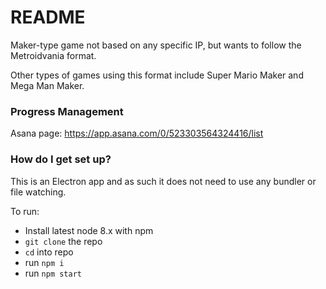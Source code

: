 # README #

Maker-type game not based on any specific IP, but wants to follow the Metroidvania format.

Other types of games using this format include Super Mario Maker and Mega Man Maker.

### Progress Management

Asana page: https://app.asana.com/0/523303564324416/list

### How do I get set up? ###

This is an Electron app and as such it does not need to use any bundler or file watching.

To run:

- Install latest node 8.x with npm
- `git clone` the repo
- `cd` into repo
- run `npm i`
- run `npm start`